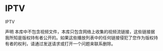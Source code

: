 # IPTV
IPTV


声明
本库中不包含视频文件，本库只包含网络上收集的视频流链接，这些链接据我所知是版权持有者公开的。如果这些播放列表中的任何链接侵犯了您作为版权持有者的权利，请通过发送请求或打开一个问题来联系删除。
